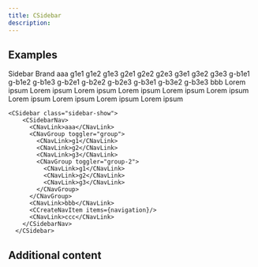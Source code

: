 ```yaml
---
title: CSidebar
description:
---
```


## Examples

  <CSidebar class="sidebar-show sidebar-dark sidebar-fixed sidebar-self-hiding-xl">
    <CSidebarBrand>Sidebar Brand</CSidebarBrand>
    <CSidebarNav>
      <CNavLink href="#" active="true">aaa</CNavLink>
      <CNavGroup>
        <template #togglerContent>
          group
        </template>
        <CNavLink>
          <CIconTestIcon/>
          g1e1
        </CNavLink>
        <CNavLink active="true">
          <CIconTestIcon/>
          g1e2
        </CNavLink>
        <CNavLink>g1e3</CNavLink>
        <CNavGroup>
          <template #togglerContent>
            group
          </template>
          <CNavLink>g2e1</CNavLink>
          <CNavLink>g2e2</CNavLink>
          <CNavLink>g2e3</CNavLink>
          <CNavGroup toggler="group-3">
            <CNavLink>g3e1</CNavLink>
            <CNavLink>g3e2</CNavLink>
            <CNavLink>g3e3</CNavLink>
          </CNavGroup>
        </CNavGroup>
      </CNavGroup>
      <CNavGroup toggler="group B">
        <CNavLink>g-b1e1</CNavLink>
        <CNavLink>g-b1e2</CNavLink>
        <CNavLink>g-b1e3</CNavLink>
        <CNavGroup toggler="group-B-1">
          <CNavLink>g-b2e1</CNavLink>
          <CNavLink>g-b2e2</CNavLink>
          <CNavLink>g-b2e3</CNavLink>
        </CNavGroup>
        <CNavGroup toggler="group-B-2">
          <CNavLink>g-b3e1</CNavLink>
          <CNavLink>g-b3e2</CNavLink>
          <CNavLink>g-b3e3</CNavLink>
        </CNavGroup>
      </CNavGroup>
      <CNavLink>bbb</CNavLink>
      <CCreateNavItem/>
      <CNavLink href="#">Lorem ipsum</CNavLink>
      <CNavLink href="#">Lorem ipsum</CNavLink>
      <CNavLink href="#">Lorem ipsum</CNavLink>
      <CNavLink href="#">Lorem ipsum</CNavLink>
      <CNavLink href="#">Lorem ipsum</CNavLink>
      <CNavLink href="#">Lorem ipsum</CNavLink>
      <CNavLink href="#">Lorem ipsum</CNavLink>
      <CNavLink href="#">Lorem ipsum</CNavLink>
      <CNavLink href="#">Lorem ipsum</CNavLink>
      <CNavLink href="#">Lorem ipsum</CNavLink>
    </CSidebarNav>
    <CSidebarToggler/>
  </CSidebar>

```vue
<CSidebar class="sidebar-show">
    <CSidebarNav>
      <CNavLink>aaa</CNavLink>
      <CNavGroup toggler="group">
        <CNavLink>g1</CNavLink>
        <CNavLink>g2</CNavLink>
        <CNavLink>g3</CNavLink>
        <CNavGroup toggler="group-2">
          <CNavLink>g1</CNavLink>
          <CNavLink>g2</CNavLink>
          <CNavLink>g3</CNavLink>
        </CNavGroup>
      </CNavGroup>
      <CNavLink>bbb</CNavLink>
      <CCreateNavItem items={navigation}/>
      <CNavLink>ccc</CNavLink>
    </CSidebarNav>
  </CSidebar>
```

## Additional content
